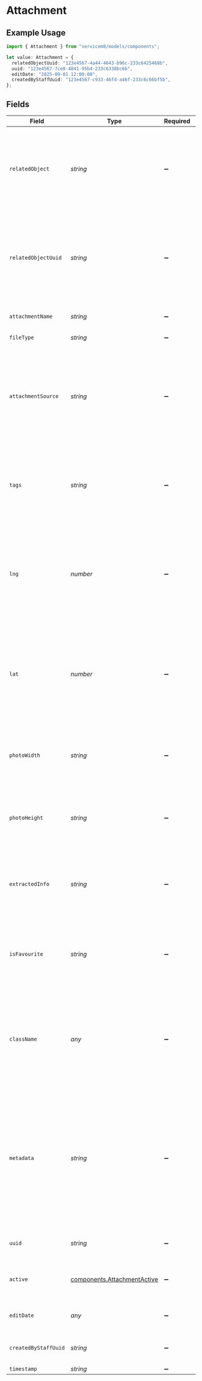 # Attachment

## Example Usage

```typescript
import { Attachment } from "servicem8/models/components";

let value: Attachment = {
  relatedObjectUuid: "123e4567-4a44-4643-b96c-233c6425468b",
  uuid: "123e4567-7ce8-4841-95b4-233c6338bc6b",
  editDate: "2025-09-01 12:00:00",
  createdByStaffUuid: "123e4567-c933-46fd-a46f-233c6c66bf5b",
};
```

## Fields

| Field                                                                                                                                                                                                          | Type                                                                                                                                                                                                           | Required                                                                                                                                                                                                       | Description                                                                                                                                                                                                    | Example                                                                                                                                                                                                        |
| -------------------------------------------------------------------------------------------------------------------------------------------------------------------------------------------------------------- | -------------------------------------------------------------------------------------------------------------------------------------------------------------------------------------------------------------- | -------------------------------------------------------------------------------------------------------------------------------------------------------------------------------------------------------------- | -------------------------------------------------------------------------------------------------------------------------------------------------------------------------------------------------------------- | -------------------------------------------------------------------------------------------------------------------------------------------------------------------------------------------------------------- |
| `relatedObject`                                                                                                                                                                                                | *string*                                                                                                                                                                                                       | :heavy_minus_sign:                                                                                                                                                                                             | The type of object this attachment is related to (e.g., 'job', 'company', 'staff'). Must be a valid object type. Always stored in lowercase.                                                                   |                                                                                                                                                                                                                |
| `relatedObjectUuid`                                                                                                                                                                                            | *string*                                                                                                                                                                                                       | :heavy_minus_sign:                                                                                                                                                                                             | UUID of the related object to which this attachment belongs. Must be a valid UUID of an existing object of the type specified in the related_object field.                                                     | 123e4567-4a44-4643-b96c-233c6425468b                                                                                                                                                                           |
| `attachmentName`                                                                                                                                                                                               | *string*                                                                                                                                                                                                       | :heavy_minus_sign:                                                                                                                                                                                             | The security roles description                                                                                                                                                                                 |                                                                                                                                                                                                                |
| `fileType`                                                                                                                                                                                                     | *string*                                                                                                                                                                                                       | :heavy_minus_sign:                                                                                                                                                                                             | Location's name                                                                                                                                                                                                |                                                                                                                                                                                                                |
| `attachmentSource`                                                                                                                                                                                             | *string*                                                                                                                                                                                                       | :heavy_minus_sign:                                                                                                                                                                                             | Indicates the source or type of the attachment (e.g., 'INVOICE', 'QUOTE'). Used for filtering and determining how to display the attachment.                                                                   |                                                                                                                                                                                                                |
| `tags`                                                                                                                                                                                                         | *string*                                                                                                                                                                                                       | :heavy_minus_sign:                                                                                                                                                                                             | Comma-separated list of tags associated with the attachment. Used for categorization and filtering of attachments.                                                                                             |                                                                                                                                                                                                                |
| `lng`                                                                                                                                                                                                          | *number*                                                                                                                                                                                                       | :heavy_minus_sign:                                                                                                                                                                                             | Longitude coordinate where the attachment was created. Used for geolocation of photos and other attachments. Decimal degrees format.                                                                           |                                                                                                                                                                                                                |
| `lat`                                                                                                                                                                                                          | *number*                                                                                                                                                                                                       | :heavy_minus_sign:                                                                                                                                                                                             | Latitude coordinate where the attachment was created. Used for geolocation of photos and other attachments. Decimal degrees format.                                                                            |                                                                                                                                                                                                                |
| `photoWidth`                                                                                                                                                                                                   | *string*                                                                                                                                                                                                       | :heavy_minus_sign:                                                                                                                                                                                             | Width of the image in pixels. Only applicable for image attachments. Read-only in the API.                                                                                                                     |                                                                                                                                                                                                                |
| `photoHeight`                                                                                                                                                                                                  | *string*                                                                                                                                                                                                       | :heavy_minus_sign:                                                                                                                                                                                             | Height of the image in pixels. Only applicable for image attachments. Read-only in the API.                                                                                                                    |                                                                                                                                                                                                                |
| `extractedInfo`                                                                                                                                                                                                | *string*                                                                                                                                                                                                       | :heavy_minus_sign:                                                                                                                                                                                             | Additional information extracted from the file, such as form responses or OCR text. Read-only in the API.                                                                                                      |                                                                                                                                                                                                                |
| `isFavourite`                                                                                                                                                                                                  | *string*                                                                                                                                                                                                       | :heavy_minus_sign:                                                                                                                                                                                             | Flag indicating whether this attachment has been marked as a favorite. Used for filtering and displaying attachments.                                                                                          |                                                                                                                                                                                                                |
| `className`                                                                                                                                                                                                    | *any*                                                                                                                                                                                                          | :heavy_minus_sign:                                                                                                                                                                                             | The specific class type of the attachment. Used for specialized attachment types that extend the base dboAttachment class. Read-only in the API.                                                               |                                                                                                                                                                                                                |
| `metadata`                                                                                                                                                                                                     | *string*                                                                                                                                                                                                       | :heavy_minus_sign:                                                                                                                                                                                             | Additional structured data associated with the attachment in JSON format. The schema varies depending on attachment type and source. Used to store extended information that doesn't fit into standard fields. |                                                                                                                                                                                                                |
| `uuid`                                                                                                                                                                                                         | *string*                                                                                                                                                                                                       | :heavy_minus_sign:                                                                                                                                                                                             | Unique identifier for this record                                                                                                                                                                              | 123e4567-7ce8-4841-95b4-233c6338bc6b                                                                                                                                                                           |
| `active`                                                                                                                                                                                                       | [components.AttachmentActive](../../models/components/attachmentactive.md)                                                                                                                                     | :heavy_minus_sign:                                                                                                                                                                                             | Record active/deleted flag.  Valid values are [0,1]                                                                                                                                                            |                                                                                                                                                                                                                |
| `editDate`                                                                                                                                                                                                     | *any*                                                                                                                                                                                                          | :heavy_minus_sign:                                                                                                                                                                                             | Timestamp at which record was last modified                                                                                                                                                                    | 2025-09-01 12:00:00                                                                                                                                                                                            |
| `createdByStaffUuid`                                                                                                                                                                                           | *string*                                                                                                                                                                                                       | :heavy_minus_sign:                                                                                                                                                                                             | N/A                                                                                                                                                                                                            | 123e4567-c933-46fd-a46f-233c6c66bf5b                                                                                                                                                                           |
| `timestamp`                                                                                                                                                                                                    | *string*                                                                                                                                                                                                       | :heavy_minus_sign:                                                                                                                                                                                             | N/A                                                                                                                                                                                                            |                                                                                                                                                                                                                |